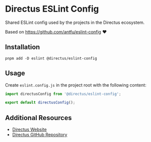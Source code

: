 # Directus ESLint Config

Shared ESLint config used by the projects in the Directus ecosystem.

Based on https://github.com/antfu/eslint-config ❤️

## Installation

```shell
pnpm add -D eslint @directus/eslint-config
```

## Usage

Create `eslint.config.js` in the project root with the following content:

```js
import directusConfig from '@directus/eslint-config';

export default directusConfig();
```

## Additional Resources

- [Directus Website](https://directus.io)
- [Directus GitHub Repository](https://github.com/directus/directus)
